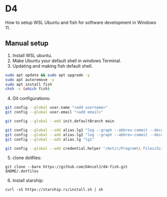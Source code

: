 # D4

How to setup WSL Ubuntu and fish for software development in Windows 11.

## Manual setup

1. Install WSL ubuntu.
2. Make Ubuntu your default shell in windows Terminal.
3. Updating and making fish default shell.

```bash
sudo apt update && sudo apt upgrade -y
sudo apt autoremove -y
sudo apt install fish
chsh -s (which fish)
```

4. Git configurations:

```bash
git config --global user.name "<add username>"
git config --global user.email "<add email>"

git config --global --add init.defaultBranch main

git config --global --add alias.lg1 "log --graph --abbrev-commit --decorate --format=format:'%C(bold blue)%h%C(reset) - %C(bold green)(%ar)%C(reset) %C(white)%s%C(reset) %C(dim white)- %an%C(reset)%C(auto)%d%C(reset)' --all"
git config --global --add alias.lg2 "log --graph --abbrev-commit --decorate --format=format:'%C(bold blue)%h%C(reset) - %C(bold cyan)%aD%C(reset) %C(bold green)(%ar)%C(reset)%C(auto)%d%C(reset)%n''          %C(white)%s%C(reset) %C(dim white)- %an%C(reset)'"
git config --global --add alias.lg "lg1"

git config --global --add credential.helper "/mnt/c/Program\\ Files/Git/mingw64/bin/git-credential-manager.exe"
```

5. clone dotfiles:

```fish
git clone --bare https://github.com/D4nielJ/d4-fish.git $HOME/.dotfiles
```

6. Install starship:

```fish
curl -sS https://starship.rs/install.sh | sh
```
